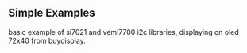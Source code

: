 ## Simple Examples

basic example of si7021 and veml7700 i2c libraries, displaying on oled
72x40 from buydisplay.

